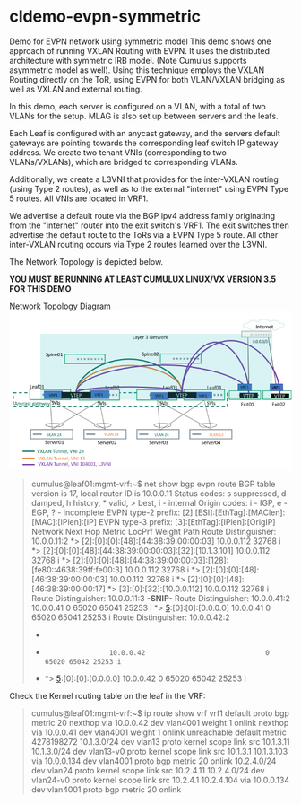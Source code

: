 # cldemo-evpn-symmetric
Demo for EVPN network using symmetric model
This demo shows one approach of running VXLAN Routing with EVPN.  It uses the distributed architecture with symmetric IRB model. (Note Cumulus supports asymmetric model as well).  Using this technique employs the VXLAN Routing directly on the ToR, using EVPN for both VLAN/VXLAN bridging as well as VXLAN and external routing.  

In this demo, each server is configured on a VLAN, with a total of two VLANs for the setup.  MLAG is also set up between servers and the leafs.

Each Leaf is configured with an anycast gateway, and the servers default gateways are pointing towards the corresponding leaf switch IP gateway address.  We create two tenant VNIs (corresponding to two VLANs/VXLANs), which are bridged to corresponding VLANs.

Additionally, we create a L3VNI that provides for the inter-VXLAN routing (using Type 2 routes), as well as to the external "internet" using EVPN Type 5 routes.  All VNIs are located in VRF1. 

We advertise a default route via the BGP ipv4 address family originating from the "internet" router into the exit switch's VRF1.  The exit switches then advertise the default route to the ToRs via a EVPN Type 5 route.  All other inter-VXLAN routing occurs via Type 2 routes learned over the L3VNI.

The Network Topology is depicted below.

**YOU MUST BE RUNNING AT LEAST CUMULUX LINUX/VX VERSION 3.5 FOR THIS DEMO**

Network Topology Diagram
![EVPN Symmetric Model Demo](https://github.com/CumulusNetworks/cldemo-evpn-symmetric/blob/master/evpn_symmetric_demo.png)


> cumulus@leaf01:mgmt-vrf:~$ net show bgp evpn route
>BGP table version is 17, local router ID is 10.0.0.11
>Status codes: s suppressed, d damped, h history, * valid, > best, i - internal
>Origin codes: i - IGP, e - EGP, ? - incomplete
>EVPN type-2 prefix: [2]:[ESI]:[EthTag]:[MAClen]:[MAC]:[IPlen]:[IP]
>EVPN type-3 prefix: [3]:[EthTag]:[IPlen]:[OrigIP]
>  Network          Next Hop            Metric LocPrf Weight Path
> Route Distinguisher: 10.0.0.11:2
>*> [2]:[0]:[0]:[48]:[44:38:39:00:00:03]
>                                10.0.0.112                         32768 i
>*> [2]:[0]:[0]:[48]:[44:38:39:00:00:03]:[32]:[10.1.3.101]
>                                10.0.0.112                         32768 i
>                                *> [2]:[0]:[0]:[48]:[44:38:39:00:00:03]:[128]:[fe80::4638:39ff:fe00:3]
>                                10.0.0.112                         32768 i
>                                *> [2]:[0]:[0]:[48]:[46:38:39:00:00:03]
>                                10.0.0.112                         32768 i
>*> [2]:[0]:[0]:[48]:[46:38:39:00:00:17]
>*> [3]:[0]:[32]:[10.0.0.112]
 >10.0.0.112                         32768 i
 >Route Distinguisher: 10.0.0.11:3
 >**-SNIP-**
 >Route Distinguisher: 10.0.0.41:2
>10.0.0.41                              0 65020 65041 25253 i
>*> [5]:[0]:[0]:[0.0.0.0]
>10.0.0.41                              0 65020 65041 25253 i
>Route Distinguisher: 10.0.0.42:2
>*  [5]:[0]:[0]:[0.0.0.0]
>*                     10.0.0.42                              0 65020 65042 25253 i
>* *> [5]:[0]:[0]:[0.0.0.0]
>10.0.0.42                              0 65020 65042 25253 i



Check the Kernel routing table on the leaf in the VRF:

> cumulus@leaf01:mgmt-vrf:~$ ip route show vrf vrf1
> default  proto bgp  metric 20
> 	nexthop via 10.0.0.42  dev vlan4001 weight 1 onlink
> nexthop via 10.0.0.41  dev vlan4001 weight 1 onlink
> unreachable default  metric 4278198272
> 10.1.3.0/24 dev vlan13  proto kernel  scope link  src 10.1.3.11
> 10.1.3.0/24 dev vlan13-v0  proto kernel  scope link  src 10.1.3.1
> 10.1.3.103 via 10.0.0.134 dev vlan4001  proto bgp  metric 20 onlink
> 10.2.4.0/24 dev vlan24  proto kernel  scope link  src 10.2.4.11 
> 10.2.4.0/24 dev vlan24-v0  proto kernel  scope link  src 10.2.4.1
> 10.2.4.104 via 10.0.0.134 dev vlan4001  proto bgp  metric 20 onlink

> 

    
    



